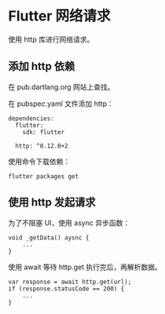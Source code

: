 # Flutter 网络请求

使用 http 库进行网络请求。

## 添加 http 依赖

在 pub.dartlang.org 网站上查找。

在 pubspec.yaml 文件添加 http：

```
dependencies:
  flutter:
    sdk: flutter

  http: ^0.12.0+2
```

使用命令下载依赖：

```
flutter packages get
```

## 使用 http 发起请求

为了不阻塞 UI，使用 async 异步函数：

```
void _getData() aysnc {
    ...
}
```

使用 await 等待 http.get 执行完后，再解析数据。

```
var response = await http.get(url);
if (response.statusCode == 200) {
    ...
}
```